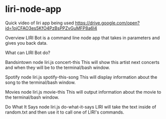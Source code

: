 # liri-node-app
Quick video of liri app being used
https://drive.google.com/open?id=1ojCFAO3es5KfO4PzBsPPZvGuMFP8a6l4 

Overview
LIRI Bot is a command line node app that takes in parameters and gives you back data.

What can LIRI Bot do?

Bandsintown
node liri.js concert-this <insert Artist>
This will show this artist next concerts and when they will be to the terminal/bash window.
 
Spotify
node liri.js spotify-this-song <insert song title>
This will display information about the song to the terminal/bash window.
 
Movies
node liri.js movie-this <insert movie title>
This will output information about the movie to the terminal/bash window.
 
Do What It Says
node liri.js do-what-it-says
LIRI will take the text inside of random.txt and then use it to call one of LIRI's commands. 
